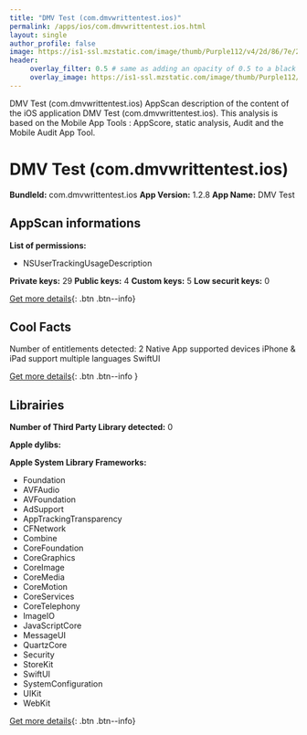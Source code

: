 ```yaml
---
title: "DMV Test (com.dmvwrittentest.ios)"
permalink: /apps/ios/com.dmvwrittentest.ios.html
layout: single
author_profile: false
image: https://is1-ssl.mzstatic.com/image/thumb/Purple112/v4/2d/86/7e/2d867e6b-dc31-e30a-3a27-9b330f2e4038/AppIcon-1x_U007emarketing-0-7-0-85-220.png/512x512bb.jpg
header: 
     overlay_filter: 0.5 # same as adding an opacity of 0.5 to a black background
     overlay_image: https://is1-ssl.mzstatic.com/image/thumb/Purple112/v4/2d/86/7e/2d867e6b-dc31-e30a-3a27-9b330f2e4038/AppIcon-1x_U007emarketing-0-7-0-85-220.png/512x512bb.jpg
---
```

DMV Test (com.dmvwrittentest.ios) AppScan description of the content of the iOS application DMV Test (com.dmvwrittentest.ios). This analysis is based on the Mobile App Tools : AppScore, static analysis, Audit and the Mobile Audit App Tool.

# DMV Test (com.dmvwrittentest.ios)

**BundleId:** com.dmvwrittentest.ios
**App Version:** 1.2.8
**App Name:** DMV Test


## AppScan informations 

**List of permissions:** 
- NSUserTrackingUsageDescription
  
  
**Private keys:** 29
**Public keys:** 4
**Custom keys:** 5
**Low securit keys:** 0
  
[Get more details](/pricing.html){: .btn .btn--info}

## Cool Facts

Number of entitlements detected: 2
Native App
supported devices iPhone & iPad
support multiple languages
SwiftUI
  
[Get more details](/pricing.html){: .btn .btn--info }

## Librairies 
**Number of Third Party Library detected:** 0


**Apple dylibs:**


**Apple System Library Frameworks:**
- Foundation
- AVFAudio
- AVFoundation
- AdSupport
- AppTrackingTransparency
- CFNetwork
- Combine
- CoreFoundation
- CoreGraphics
- CoreImage
- CoreMedia
- CoreMotion
- CoreServices
- CoreTelephony
- ImageIO
- JavaScriptCore
- MessageUI
- QuartzCore
- Security
- StoreKit
- SwiftUI
- SystemConfiguration
- UIKit
- WebKit


  
[Get more details](/pricing.html){: .btn .btn--info}

